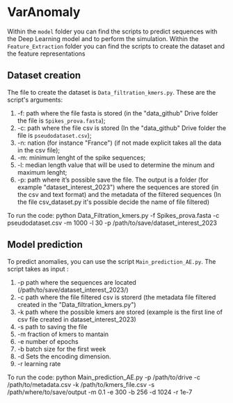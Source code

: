 # VarAnomaly
Within the <code>model</code> folder you can find the scripts to predict sequences with the Deep Learning model and to perform the simulation. 
Within the <code>Feature_Extraction</code> folder you can find the scripts to create the dataset and the feature representations

## Dataset creation
The file to create the dataset is <code>Data_filtration_kmers.py</code>. These are the script's arguments: 
1. -f: path where the file fasta is stored (in the "data_github" Drive folder the file is <code>Spikes_prova.fasta</code>); 
2. -c: path where the file csv is stored (In the "data_github" Drive folder the file is <code>pseudodataset.csv</code>);
3. -n: nation (for instance "France") (if not made explicit takes all the data in the csv file);
4. -m: minimum lenght of the spike sequences; 
5. -l: median length value that will be used to determine the minum and maximum lenght; 
6. -p: path where it’s possible save the file.
The output is a folder (for example "dataset_interest_2023") where the sequences are stored (in the csv and text format) and the metadata of the filtered sequences (In the file csv_dataset.py it's possible decide the name of file filtered) 

To run the code:
python Data_Filtration_kmers.py -f Spikes_prova.fasta -c pseudodataset.csv -m 1000 -l 30 -p /path/to/save/dataset_interest_2023

## Model prediction
To predict anomalies, you can use the script <code>Main_prediction_AE.py</code>. The script takes as input : 
1. -p path where the sequences are located (/path/to/save/dataset_interest_2023/)
2. -c path where the file filtered csv is storerd (the metadata file filtered created in the "Data_filtration_kmers.py")
3. -k path where the possible kmers are stored (example is the first line of csv file created in dataset_interest_2023)
4. -s path to saving the file
5. -m fraction of kmers to mantain 
6. -e number of epochs 
7. -b batch size for the first week 
8. -d Sets the encoding dimension.
9. -r learning rate

To run the code:
python Main_prediction_AE.py -p /path/to/drive -c /path/to/metadata.csv -k /path/to/kmers_file.csv -s /path/where/to/save/output -m 0.1 -e 300 -b 256 -d 1024 -r 1e-7





